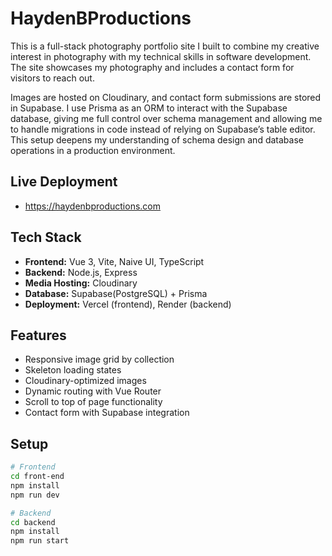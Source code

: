 # HaydenBProductions 

This is a full-stack photography portfolio site I built to combine my creative interest in photography with my technical skills in software development. The site showcases my photography and includes a contact form for visitors to reach out.

Images are hosted on Cloudinary, and contact form submissions are stored in Supabase. I use Prisma as an ORM to interact with the Supabase database, giving me full control over schema management and allowing me to handle migrations in code instead of relying on Supabase’s table editor. This setup deepens my understanding of schema design and database operations in a production environment.

## Live Deployment 
- https://haydenbproductions.com

## Tech Stack

- **Frontend:** Vue 3, Vite, Naive UI, TypeScript  
- **Backend:** Node.js, Express  
- **Media Hosting:** Cloudinary  
- **Database:** Supabase(PostgreSQL) + Prisma
- **Deployment:** Vercel (frontend), Render (backend)

## Features

- Responsive image grid by collection
- Skeleton loading states
- Cloudinary-optimized images
- Dynamic routing with Vue Router
- Scroll to top of page functionality
- Contact form with Supabase integration

## Setup

```bash
# Frontend
cd front-end
npm install
npm run dev

# Backend
cd backend
npm install
npm run start
